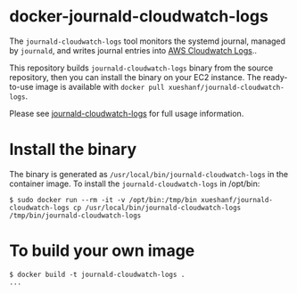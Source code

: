 docker-journald-cloudwatch-logs
===============================

The ``journald-cloudwatch-logs`` tool monitors the systemd journal, managed by `journald`, and writes journal entries into [AWS Cloudwatch Logs](https://aws.amazon.com/cloudwatch/details/#log-monitoring)..

This repository builds `journald-cloudwatch-logs` binary from the source repository, then you can install the binary on your EC2 instance. The ready-to-use image is available with `docker pull xueshanf/journald-cloudwatch-logs`.

Please see [journald-cloudwatch-logs](https://github.com/saymedia/journald-cloudwatch-logs) for full usage information.

Install the binary
==================

The binary is generated as `/usr/local/bin/journald-cloudwatch-logs` in the container image. To install the `journald-cloudwatch-logs` in /opt/bin:

```console
$ sudo docker run --rm -it -v /opt/bin:/tmp/bin xueshanf/journald-cloudwatch-logs cp /usr/local/bin/journald-cloudwatch-logs /tmp/bin/journald-cloudwatch-logs
```

To build your own image
=======================

```console
$ docker build -t journald-cloudwatch-logs .
...
```